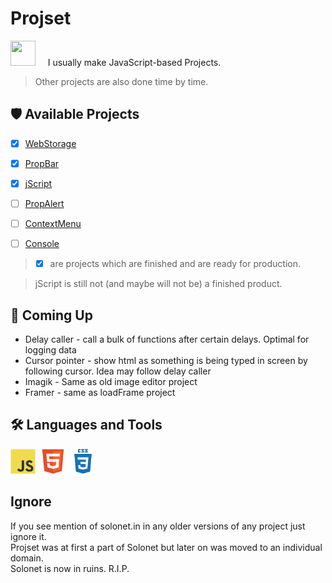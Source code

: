 # Projset
<img src="https://avatars.githubusercontent.com/u/110464857?v=4" width="40" height="40"/> &nbsp; &nbsp; I usually make JavaScript-based Projects.

> Other projects are also done time by time.

## 🛡️ Available Projects
* [x] [WebStorage](https://github.com/Projset/WebStorage)

* [x] [PropBar](https://github.com/Projset/PropBar)

* [x] [jScript](https://github.com/Projset/jScript)

* [ ] [PropAlert](https://github.com/Projset/PropAlert)

* [ ] [ContextMenu](https://github.com/Projset/ContextMenu)

* [ ] [Console](https://github.com/Projset/Console)

> * [x] are projects which are finished and are ready for production.

> jScript is still not (and  maybe will not be) a finished product.


## 📨 Coming Up

* Delay caller - call a bulk of functions after certain delays. Optimal for logging data
* Cursor pointer - show html as something is being typed in screen by following cursor. Idea may follow delay caller
* Imagik - Same as old image editor project
* Framer - same as loadFrame project

## 🛠️ Languages and Tools
<div>
  <img src="https://github.com/devicons/devicon/blob/master/icons/javascript/javascript-original.svg" title="JavaScript" alt="JavaScript" width="40" height="40"/>&nbsp;
  <img src="https://github.com/devicons/devicon/blob/master/icons/html5/html5-original.svg" title="HTML5" alt="HTML" width="40" height="40"/>&nbsp;
  <img src="https://github.com/devicons/devicon/blob/master/icons/css3/css3-plain-wordmark.svg"  title="CSS3" alt="CSS" width="40" height="40"/>&nbsp;
</div>

## Ignore
If you see mention of solonet.in in any older versions of any project just ignore it.\
Projset was at first a part of Solonet but later on was moved to an individual domain.\
Solonet is now in ruins. R.I.P.
